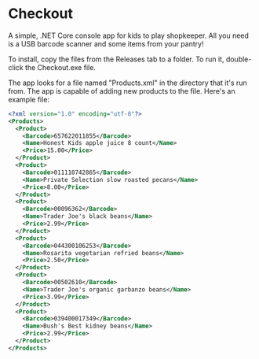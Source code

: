 # Checkout
A simple, .NET Core console app for kids to play shopkeeper. All you need is a USB barcode scanner and some items from your pantry!

To install, copy the files from the Releases tab to a folder. To run it, double-click the Checkout.exe file.

The app looks for a file named "Products.xml" in the directory that it's run from. The app is capable of adding new products to the file. Here's an example file:

```xml
<?xml version="1.0" encoding="utf-8"?>
<Products>
  <Product>
    <Barcode>657622011855</Barcode>
    <Name>Honest Kids apple juice 8 count</Name>
    <Price>15.00</Price>
  </Product>
  <Product>
    <Barcode>011110742865</Barcode>
    <Name>Private Selection slow roasted pecans</Name>
    <Price>8.00</Price>
  </Product>
  <Product>
    <Barcode>00096362</Barcode>
    <Name>Trader Joe's black beans</Name>
    <Price>2.99</Price>
  </Product>
  <Product>
    <Barcode>044300106253</Barcode>
    <Name>Rosarita vegetarian refried beans</Name>
    <Price>2.50</Price>
  </Product>
  <Product>
    <Barcode>00502610</Barcode>
    <Name>Trader Joe's organic garbanzo beans</Name>
    <Price>3.99</Price>
  </Product>
  <Product>
    <Barcode>039400017349</Barcode>
    <Name>Bush's Best kidney beans</Name>
    <Price>2.99</Price>
  </Product>
</Products>
```
